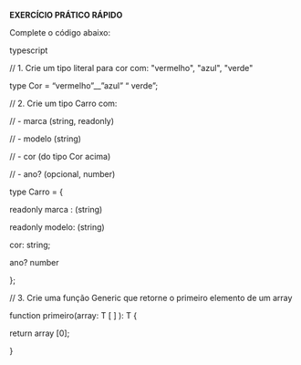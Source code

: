 **EXERCÍCIO PRÁTICO RÁPIDO**

Complete o código abaixo:

typescript

// 1. Crie um tipo literal para cor com: "vermelho", "azul", "verde"

type Cor = “vermelho”\_\_”azul” “ verde”;

// 2. Crie um tipo Carro com:

// - marca (string, readonly)

// - modelo (string)

// - cor (do tipo Cor acima)

// - ano? (opcional, number)

type Carro = {

readonly marca : (string)

readonly modelo: (string)

cor: string;

ano? number

};

// 3. Crie uma função Generic que retorne o primeiro elemento de um array

function primeiro<T>(array: T \[ \] ): T {

return array \[0\];

}